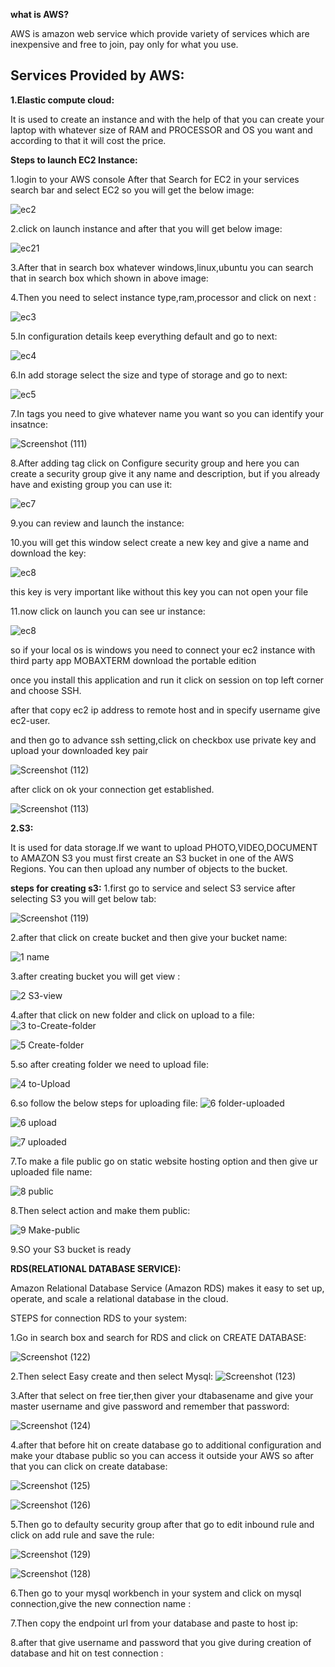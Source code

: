 **what is AWS?**

AWS is amazon web service which provide variety of services which are inexpensive and free to join, pay only for what you use.

**Services Provided by AWS:**
-----------

**1.Elastic compute cloud:**

It is used to create an instance and with the help of that you can create your laptop with whatever size of RAM and PROCESSOR and OS you want and according to that it will cost the price.

**Steps to launch EC2 Instance:**

1.login to your AWS console After that Search for EC2 in your services search bar and select EC2 so you will get the below image:

![ec2](https://user-images.githubusercontent.com/64422457/80917018-f473a400-8d79-11ea-9238-13f2e0579ef8.png)

2.click on launch instance and after that you will get below image:

![ec21](https://user-images.githubusercontent.com/64422457/80917289-77492e80-8d7b-11ea-8a84-6d50efeb8850.png)

3.After that in search box whatever windows,linux,ubuntu you can search that in search box which shown in above image:

4.Then you need to select instance type,ram,processor and click on next :

![ec3](https://user-images.githubusercontent.com/64422457/80917576-7d400f00-8d7d-11ea-9a50-fabefada9814.png)

5.In configuration details keep everything default and go to next:


![ec4](https://user-images.githubusercontent.com/64422457/80917871-48cd5280-8d7f-11ea-9408-69dd5efc7458.png)



6.In add storage select the size and type of storage and go to next:

![ec5](https://user-images.githubusercontent.com/64422457/80917991-2be54f00-8d80-11ea-99dd-3b27e67d7894.png)



7.In tags you need to give whatever name you want so you can identify your insatnce:

![Screenshot (111)](https://user-images.githubusercontent.com/64422457/80918156-145a9600-8d81-11ea-81a5-f9f5f5708989.png)





8.After adding tag click on Configure security group and here you can create a security group give it any name and description, but if you already have and existing group you can use it:


![ec7](https://user-images.githubusercontent.com/64422457/80918186-5b488b80-8d81-11ea-97ad-c8ff02497bef.png)


9.you can review and launch the instance:

10.you will get this window select create a new key and give a name and download the key:

![ec8](https://user-images.githubusercontent.com/64422457/80918332-fc374680-8d81-11ea-8e73-bd77957bc98f.png)

this key is very important like without this key you can not open your file

11.now click on launch you can see ur instance:

![ec8](https://user-images.githubusercontent.com/64422457/80918586-5c7ab800-8d83-11ea-8a95-cf9b960f193a.png)

so if your local os is windows you need to connect your ec2 instance with third party app MOBAXTERM download the portable edition

once you install this application and run it click on session on top left corner and choose SSH.

after that copy ec2 ip address to remote host and in specify username give ec2-user.

and then go to advance ssh setting,click on checkbox use private key and upload your downloaded key pair

![Screenshot (112)](https://user-images.githubusercontent.com/64422457/80918886-c778be80-8d84-11ea-85d4-2e22677a115b.png)

after click on ok your connection get established.


![Screenshot (113)](https://user-images.githubusercontent.com/64422457/80919001-466df700-8d85-11ea-96d5-3ca088496273.png)

**2.S3:**

It is used for data storage.If we want to upload PHOTO,VIDEO,DOCUMENT to AMAZON S3 you must first create an S3 bucket in one of the AWS Regions. You can then upload any number of objects to the bucket.

**steps for creating s3:**
1.first go to service and select S3 service after selecting S3 you will get below tab:

![Screenshot (119)](https://user-images.githubusercontent.com/64422457/81100339-0136fa00-8f2a-11ea-9bdf-e9114537aab3.png)

2.after that click on create bucket and then give your bucket name:

![1 name](https://user-images.githubusercontent.com/64422457/81101862-5b38bf00-8f2c-11ea-94fd-93707642aa2c.PNG)

3.after creating bucket you will get view :

![2 S3-view](https://user-images.githubusercontent.com/64422457/81102181-e023d880-8f2c-11ea-9f41-7d1318f6c3f6.PNG)

4.after that click on new folder and click on upload to a file:
![3 to-Create-folder](https://user-images.githubusercontent.com/64422457/81102307-13fefe00-8f2d-11ea-9fbd-98da160b4452.PNG)

![5 Create-folder](https://user-images.githubusercontent.com/64422457/81102964-fd0cdb80-8f2d-11ea-8c32-e04c6dce7355.PNG)

5.so after creating folder we need to upload file:

![4 to-Upload](https://user-images.githubusercontent.com/64422457/81102644-8cfe5580-8f2d-11ea-95e2-26f4a750b57e.PNG)

6.so follow the below steps for uploading file:
![6 folder-uploaded](https://user-images.githubusercontent.com/64422457/81103227-61c83600-8f2e-11ea-9975-df6cd73b1bb1.PNG)

![6 upload](https://user-images.githubusercontent.com/64422457/81103229-6260cc80-8f2e-11ea-860e-8b95f7dfd21a.PNG)

![7 uploaded](https://user-images.githubusercontent.com/64422457/81103307-79072380-8f2e-11ea-8f41-0b8a7db5631d.PNG)

7.To make a file public go on static website hosting option and then give ur uploaded file name:

![8 public](https://user-images.githubusercontent.com/64422457/81103767-267a3700-8f2f-11ea-8481-ea7529fd124d.PNG)

8.Then select action and make them public:

![9 Make-public](https://user-images.githubusercontent.com/64422457/81103949-693c0f00-8f2f-11ea-9063-6f1312ca4da8.PNG)

9.SO your S3 bucket is ready 


**RDS(RELATIONAL DATABASE SERVICE):**

Amazon Relational Database Service (Amazon RDS) makes it easy to set up, operate, and scale a relational database in the cloud.


STEPS for connection RDS to your system:

1.Go in search box and search for RDS and click on CREATE DATABASE:

![Screenshot (122)](https://user-images.githubusercontent.com/64422457/81410436-56f3e800-915e-11ea-977f-6542fb677490.png)

2.Then select Easy create and then select Mysql:
![Screenshot (123)](https://user-images.githubusercontent.com/64422457/81410852-0c26a000-915f-11ea-84ee-5ed6517acd58.png)

3.After that select on free tier,then giver your dtabasename and give your master username and give password and remember that password:

![Screenshot (124)](https://user-images.githubusercontent.com/64422457/81410862-0f219080-915f-11ea-96c4-ecbf4c7035b2.png)

4.after that before hit on create database go to additional configuration and make your dtabase public so you can access it outside your AWS so after that you can click on create database:

![Screenshot (125)](https://user-images.githubusercontent.com/64422457/81413015-5eb58b80-9162-11ea-803b-2d4213d15aa4.png)

![Screenshot (126)](https://user-images.githubusercontent.com/64422457/81413463-177bca80-9163-11ea-99ed-91425bf8bd29.png)

5.Then go to defaulty security group after that go to edit inbound rule and click on add rule and save the rule:

![Screenshot (129)](https://user-images.githubusercontent.com/64422457/81414275-5bbb9a80-9164-11ea-837c-d44e9869193b.png)

![Screenshot (128)](https://user-images.githubusercontent.com/64422457/81414294-62e2a880-9164-11ea-95e6-622af399a413.png)

6.Then go to your mysql workbench in your system and click on mysql connection,give the new connection name :


7.Then copy the endpoint url from your database and paste to host ip:



8.after that give username and password that you give during creation of database and hit on test connection :


























